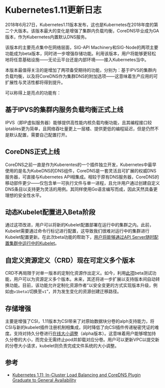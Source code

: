 # Kubernetes1.11更新日志

2018年6月27日，Kubernetes1.11版本发布，这也是Kubernetes在2018年度的第二个大版本。该版本最大的变化是增强了集群内负载均衡，CoreDNS毕业成为GA版本，作为Kubernetes内置默认DNS服务。

该版本的主要亮点集中在网络层面，SIG-API Machinery和SIG-Node的两项主要功能成为beta版本，同时进一步增强存储功能。利用该版本，用户将能够更轻松地将任意基础设施——无论云平台还是内部环境——接入Kubernetes当中。

本版本最值得关注的是增加了两项备受期待的功能，分别为：基于IPVS的集群内负载均衡，以及将CoreDNS作为集群DNS的附加选项——这意味着生产应用的可扩展性与灵活性都将得到提升。

可以称得上是亮点的功能有：

## 基于IPVS的集群内服务负载均衡正式上线

IPVS（即IP虚拟服务器）能够提供高性能内核负载均衡功能，且其编程接口较iptables更为简单，且网络吞吐量更上一层楼、提供更低的编程延迟，但是仍然不是默认配置，需要自己配置打开。

## CoreDNS正式上线

CoreDNS之前一直是作为Kuberentes的一个插件独立开发，Kubernetes中最早使用的是名为KubeDNS的DNS组件，CoreDNS是一套灵活且可扩展的权威DNS服务器，可直接与Kubernetes API相集成。相较于原有DNS服务器，CoreDNS的移动部件更少——仅包含单一可执行文件与单一进程，且允许用户通过创建自定义DNS条目以支持更为灵活的用例。其同样使用Go语言编写而成，因此天然具备更理想的安全性水平。

## 动态Kubelet配置进入Beta阶段

通过这项改进，用户可以将新的Kubelet配置部署在运行中的集群之内。此前，Kubelet需要通过命令行标记进行配置，这导致我们很难对运行中的集群进行Kubelet配置更新。在此次beta功能的帮助下，[用户将能够通过API Server随时配置集群中运行中的Kubelet](https://kubernetes.io/docs/tasks/administer-cluster/reconfigure-kubelet/)。  

## 自定义资源定义（CRD）现在可定义多个版本

CRD不再局限于对单一版本的定制化资源作出定义。如今，利用[此项](https://github.com/kubernetes/features/issues/544)beta测试功能，用户可以为资源定义多个版本。未来，其还将进一步扩展以支持版本间自动转换功能。目前，该功能允许定制化资源作者“以安全变更的方式实现版本升级，例如由`v1beta1`切换至`v1`“，并为发生变化的资源创建迁移路径。

## 存储增强

主要是增强了CSI，1.11版本为CSI带来了对原始数据块分卷的alph支持能力，将CSI与新的kubelet插件注册机制相集成，同时降低了向CSI插件传递秘密凭证的难度。支持对持久分卷进行[在线大小调整](https://github.com/kubernetes/features/issues/284)（alpha版本）。这意味着用户能够增加持久分卷的大小，而完全无需终止pod并卸载对应分卷。用户可以更新VPC以提交新的分卷大小请求，kubelet则负责完成文件系统的大小调整。 

## 参考

- [Kubernetes 1.11: In-Cluster Load Balancing and CoreDNS Plugin Graduate to General Availability](https://kubernetes.io/blog/2018/06/27/kubernetes-1.11-release-announcement/)